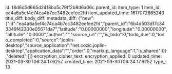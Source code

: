 id: f8d6d5d665d2418ba5c79ff2b8d6a06c
parent_id: 
item_type: 1
item_id: ea4a6a5ef4c74ca4b7cc3482eefee2fd
item_updated_time: 1617072865243
title_diff: 
body_diff: 
metadata_diff: {"new":{"id":"ea4a6a5ef4c74ca4b7cc3482eefee2fd","parent_id":"6b4d503df7c343349f42300e05671da7","latitude":"0.00000000","longitude":"0.00000000","altitude":"0.0000","author":"","source_url":"","is_todo":0,"todo_due":0,"todo_completed":0,"source":"joplin-desktop","source_application":"net.cozic.joplin-desktop","application_data":"","order":0,"markup_language":1,"is_shared":0},"deleted":[]}
encryption_cipher_text: 
encryption_applied: 0
updated_time: 2021-03-30T06:24:17.625Z
created_time: 2021-03-30T06:24:17.625Z
type_: 13